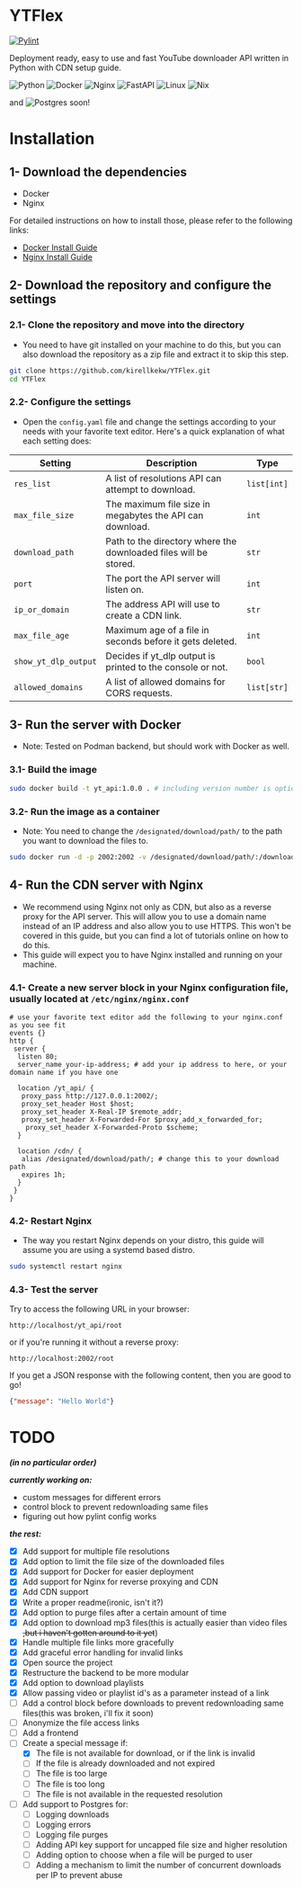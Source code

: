 # YTFlex

[![Pylint](https://github.com/kirellkekw/YTFlex/actions/workflows/pylint.yml/badge.svg)](https://github.com/kirellkekw/YTFlex/actions/workflows/pylint.yml)

Deployment ready, easy to use and fast YouTube downloader API written in Python with CDN setup guide.

![Python](https://img.shields.io/badge/python-3670A0?style=for-the-badge&logo=python&logoColor=ffdd54)
![Docker](https://img.shields.io/badge/docker-%230db7ed.svg?style=for-the-badge&logo=docker&logoColor=white)
![Nginx](https://img.shields.io/badge/nginx-%23009639.svg?style=for-the-badge&logo=nginx&logoColor=white)
![FastAPI](https://img.shields.io/badge/FastAPI-005571?style=for-the-badge&logo=fastapi)
![Linux](https://img.shields.io/badge/Linux-FCC624?style=for-the-badge&logo=linux&logoColor=black)
![Nix](https://img.shields.io/badge/NIX-5277C3.svg?style=for-the-badge&logo=NixOS&logoColor=white)

and ![Postgres](https://img.shields.io/badge/postgres-%23316192.svg?style=for-the-badge&logo=postgresql&logoColor=white) soon!

# Installation

## 1- Download the dependencies

* Docker
* Nginx

For detailed instructions on how to install those, please refer to the following links:

* [Docker Install Guide](https://docs.docker.com/engine/install/)
* [Nginx Install Guide](https://www.nginx.com/resources/wiki/start/topics/tutorials/install/)

## 2- Download the repository and configure the settings

### 2.1- Clone the repository and move into the directory

* You need to have git installed on your machine to do this, but you can also download the repository as a zip file and extract it to skip this step.

```bash
git clone https://github.com/kirellkekw/YTFlex.git
cd YTFlex
```

### 2.2- Configure the settings

* Open the `config.yaml` file and change the settings according to your needs with your favorite text editor. Here's a quick explanation of what each setting does:

| Setting | Description | Type |
| --- | --- | --- |
| `res_list` | A list of resolutions API can attempt to download. | `list[int]` |
| `max_file_size` | The maximum file size in megabytes the API can download. | `int` |
| `download_path` | Path to the directory where the downloaded files will be stored. | `str` |
| `port` | The port the API server will listen on. | `int` |
| `ip_or_domain` | The address API will use to create a CDN link. | `str` |
| `max_file_age` | Maximum age of a file in seconds before it gets deleted. | `int` |
| `show_yt_dlp_output` | Decides if yt_dlp output is printed to the console or not. | `bool` |
| `allowed_domains` | A list of allowed domains for CORS requests. | `list[str]` |

## 3- Run the server with Docker

* Note: Tested on Podman backend, but should work with Docker as well.

### 3.1- Build the image

```bash
sudo docker build -t yt_api:1.0.0 . # including version number is optional, but recommended in case you want to update the image later
```

### 3.2- Run the image as a container

* Note: You need to change the `/designated/download/path/` to the path you want to download the files to.

```bash
sudo docker run -d -p 2002:2002 -v /designated/download/path/:/downloads yt_api:1.0.0
```

## 4- Run the CDN server with Nginx

* We recommend using Nginx not only as CDN, but also as a reverse proxy for the API server. This will allow you to use a domain name instead of an IP address and also allow you to use HTTPS. This won't be covered in this guide, but you can find a lot of tutorials online on how to do this.
* This guide will expect you to have Nginx installed and running on your machine.

### 4.1- Create a new server block in your Nginx configuration file, usually located at `/etc/nginx/nginx.conf`

```nginx
# use your favorite text editor add the following to your nginx.conf as you see fit
events {}
http {
 server {
  listen 80; 
  server_name your-ip-address; # add your ip address to here, or your domain name if you have one

  location /yt_api/ {
   proxy_pass http://127.0.0.1:2002/;
   proxy_set_header Host $host;
   proxy_set_header X-Real-IP $remote_addr;
   proxy_set_header X-Forwarded-For $proxy_add_x_forwarded_for;
    proxy_set_header X-Forwarded-Proto $scheme;  
  }

  location /cdn/ {
   alias /designated/download/path/; # change this to your download path
   expires 1h;
  }
 }
}
```

### 4.2- Restart Nginx

* The way you restart Nginx depends on your distro, this guide will assume you are using a systemd based distro.

```bash
sudo systemctl restart nginx
```

### 4.3- Test the server

Try to access the following URL in your browser:

`http://localhost/yt_api/root`

or if you're running it without a reverse proxy:

`http://localhost:2002/root`

If you get a JSON response with the following content, then you are good to go!

```json
{"message": "Hello World"}
```

# TODO

***(in no particular order)***

***currently working on:***

* custom messages for different errors
* control block to prevent redownloading same files
* figuring out how pylint config works

***the rest:***

* [x] Add support for multiple file resolutions
* [x] Add option to limit the file size of the downloaded files
* [x] Add support for Docker for easier deployment
* [x] Add support for Nginx for reverse proxying and CDN
* [x] Add CDN support
* [x] Write a proper readme(ironic, isn't it?)
* [x] Add option to purge files after a certain amount of time
* [x] Add option to download mp3 files(this is actually easier than video files ~~,but i haven't gotten around to it yet~~)
* [x] Handle multiple file links more gracefully
* [x] Add graceful error handling for invalid links
* [x] Open source the project
* [x] Restructure the backend to be more modular
* [x] Add option to download playlists
* [x] Allow passing video or playlist id's as a parameter instead of a link
* [ ] Add a control block before downloads to prevent redownloading same files(this was broken, i'll fix it soon)
* [ ] Anonymize the file access links
* [ ] Add a frontend
* [ ] Create a special message if:
  * [x] The file is not available for download, or if the link is invalid
  * [ ] If the file is already downloaded and not expired
  * [ ] The file is too large
  * [ ] The file is too long
  * [ ] The file is not available in the requested resolution
* [ ] Add support to Postgres for:
  * [ ] Logging downloads
  * [ ] Logging errors
  * [ ] Logging file purges
  * [ ] Adding API key support for uncapped file size and higher resolution
  * [ ] Adding option to choose when a file will be purged to user
  * [ ] Adding a mechanism to limit the number of concurrent downloads per IP to prevent abuse
